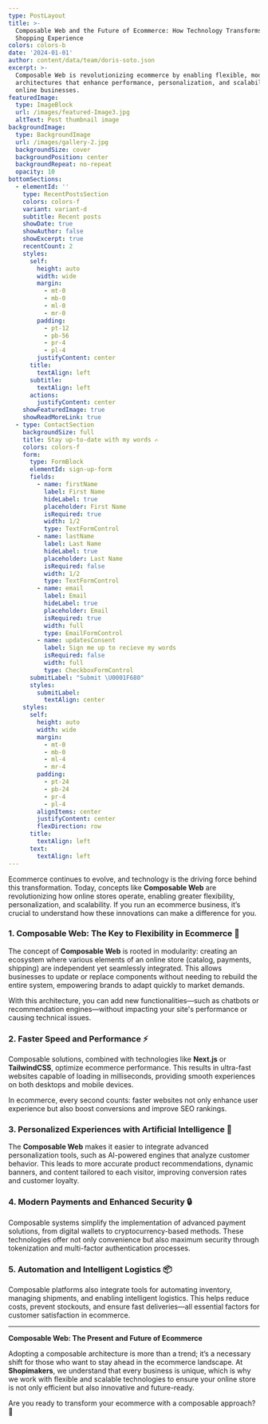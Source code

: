 ```yaml
---
type: PostLayout
title: >-
  Composable Web and the Future of Ecommerce: How Technology Transforms the
  Shopping Experience
colors: colors-b
date: '2024-01-01'
author: content/data/team/doris-soto.json
excerpt: >-
  Composable Web is revolutionizing ecommerce by enabling flexible, modular
  architectures that enhance performance, personalization, and scalability for
  online businesses.
featuredImage:
  type: ImageBlock
  url: /images/featured-Image3.jpg
  altText: Post thumbnail image
backgroundImage:
  type: BackgroundImage
  url: /images/gallery-2.jpg
  backgroundSize: cover
  backgroundPosition: center
  backgroundRepeat: no-repeat
  opacity: 10
bottomSections:
  - elementId: ''
    type: RecentPostsSection
    colors: colors-f
    variant: variant-d
    subtitle: Recent posts
    showDate: true
    showAuthor: false
    showExcerpt: true
    recentCount: 2
    styles:
      self:
        height: auto
        width: wide
        margin:
          - mt-0
          - mb-0
          - ml-0
          - mr-0
        padding:
          - pt-12
          - pb-56
          - pr-4
          - pl-4
        justifyContent: center
      title:
        textAlign: left
      subtitle:
        textAlign: left
      actions:
        justifyContent: center
    showFeaturedImage: true
    showReadMoreLink: true
  - type: ContactSection
    backgroundSize: full
    title: Stay up-to-date with my words ✍️
    colors: colors-f
    form:
      type: FormBlock
      elementId: sign-up-form
      fields:
        - name: firstName
          label: First Name
          hideLabel: true
          placeholder: First Name
          isRequired: true
          width: 1/2
          type: TextFormControl
        - name: lastName
          label: Last Name
          hideLabel: true
          placeholder: Last Name
          isRequired: false
          width: 1/2
          type: TextFormControl
        - name: email
          label: Email
          hideLabel: true
          placeholder: Email
          isRequired: true
          width: full
          type: EmailFormControl
        - name: updatesConsent
          label: Sign me up to recieve my words
          isRequired: false
          width: full
          type: CheckboxFormControl
      submitLabel: "Submit \U0001F680"
      styles:
        submitLabel:
          textAlign: center
    styles:
      self:
        height: auto
        width: wide
        margin:
          - mt-0
          - mb-0
          - ml-4
          - mr-4
        padding:
          - pt-24
          - pb-24
          - pr-4
          - pl-4
        alignItems: center
        justifyContent: center
        flexDirection: row
      title:
        textAlign: left
      text:
        textAlign: left
---
```

Ecommerce continues to evolve, and technology is the driving force behind this transformation. Today, concepts like **Composable Web** are revolutionizing how online stores operate, enabling greater flexibility, personalization, and scalability. If you run an ecommerce business, it’s crucial to understand how these innovations can make a difference for you.  

### 1. **Composable Web: The Key to Flexibility in Ecommerce** 🧩  
The concept of **Composable Web** is rooted in modularity: creating an ecosystem where various elements of an online store (catalog, payments, shipping) are independent yet seamlessly integrated. This allows businesses to update or replace components without needing to rebuild the entire system, empowering brands to adapt quickly to market demands.  

With this architecture, you can add new functionalities—such as chatbots or recommendation engines—without impacting your site's performance or causing technical issues.  

### 2. **Faster Speed and Performance** ⚡  
Composable solutions, combined with technologies like **Next.js** or **TailwindCSS**, optimize ecommerce performance. This results in ultra-fast websites capable of loading in milliseconds, providing smooth experiences on both desktops and mobile devices.  

In ecommerce, every second counts: faster websites not only enhance user experience but also boost conversions and improve SEO rankings.  

### 3. **Personalized Experiences with Artificial Intelligence** 🤖  
The **Composable Web** makes it easier to integrate advanced personalization tools, such as AI-powered engines that analyze customer behavior. This leads to more accurate product recommendations, dynamic banners, and content tailored to each visitor, improving conversion rates and customer loyalty.  

### 4. **Modern Payments and Enhanced Security** 🔒  
Composable systems simplify the implementation of advanced payment solutions, from digital wallets to cryptocurrency-based methods. These technologies offer not only convenience but also maximum security through tokenization and multi-factor authentication processes.  

### 5. **Automation and Intelligent Logistics** 📦  
Composable platforms also integrate tools for automating inventory, managing shipments, and enabling intelligent logistics. This helps reduce costs, prevent stockouts, and ensure fast deliveries—all essential factors for customer satisfaction in ecommerce.  

---

**Composable Web: The Present and Future of Ecommerce**  

Adopting a composable architecture is more than a trend; it’s a necessary shift for those who want to stay ahead in the ecommerce landscape. At **Shopimakers**, we understand that every business is unique, which is why we work with flexible and scalable technologies to ensure your online store is not only efficient but also innovative and future-ready.  

Are you ready to transform your ecommerce with a composable approach? 🚀  
